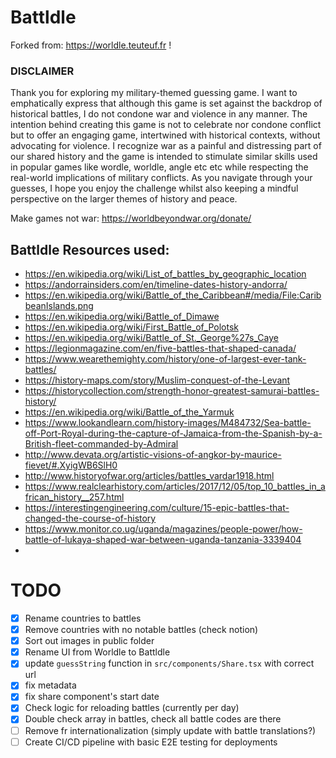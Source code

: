 # Batt**l**dle

Forked from: https://worldle.teuteuf.fr !

### DISCLAIMER

Thank you for exploring my military-themed guessing game. I want to emphatically express that although this game is set against the backdrop of historical battles, I do not condone war and violence in any manner. The intention behind creating this game is not to celebrate nor condone conflict but to offer an engaging game, intertwined with historical contexts, without advocating for violence. I recognize war as a painful and distressing part of our shared history and the game is intended to stimulate similar skills used in popular games like wordle, worldle, angle etc etc while respecting the real-world implications of military conflicts. As you navigate through your guesses, I hope you enjoy the challenge whilst also keeping a mindful perspective on the larger themes of history and peace.

Make games not war: https://worldbeyondwar.org/donate/

## Battldle Resources used:

- https://en.wikipedia.org/wiki/List_of_battles_by_geographic_location
- https://andorrainsiders.com/en/timeline-dates-history-andorra/
- https://en.wikipedia.org/wiki/Battle_of_the_Caribbean#/media/File:CaribbeanIslands.png
- https://en.wikipedia.org/wiki/Battle_of_Dimawe
- https://en.wikipedia.org/wiki/First_Battle_of_Polotsk
- https://en.wikipedia.org/wiki/Battle_of_St._George%27s_Caye
- https://legionmagazine.com/en/five-battles-that-shaped-canada/
- https://www.wearethemighty.com/history/one-of-largest-ever-tank-battles/
- https://history-maps.com/story/Muslim-conquest-of-the-Levant
- https://historycollection.com/strength-honor-greatest-samurai-battles-history/
- https://en.wikipedia.org/wiki/Battle_of_the_Yarmuk
- https://www.lookandlearn.com/history-images/M484732/Sea-battle-off-Port-Royal-during-the-capture-of-Jamaica-from-the-Spanish-by-a-British-fleet-commanded-by-Admiral
- http://www.devata.org/artistic-visions-of-angkor-by-maurice-fievet/#.XyigWB6SlH0
- http://www.historyofwar.org/articles/battles_vardar1918.html
- https://www.realclearhistory.com/articles/2017/12/05/top_10_battles_in_african_history__257.html
- https://interestingengineering.com/culture/15-epic-battles-that-changed-the-course-of-history
- https://www.monitor.co.ug/uganda/magazines/people-power/how-battle-of-lukaya-shaped-war-between-uganda-tanzania-3339404
-

# TODO

- [x] Rename countries to battles
- [x] Remove countries with no notable battles (check notion)
- [x] Sort out images in public folder
- [x] Rename UI from Worldle to Battldle
- [x] update `guessString` function in `src/components/Share.tsx` with correct url
- [x] fix metadata
- [x] fix share component's start date
- [x] Check logic for reloading battles (currently per day)
- [x] Double check array in battles, check all battle codes are there
- [ ] Remove fr internationalization (simply update with battle translations?)
- [ ] Create CI/CD pipeline with basic E2E testing for deployments
